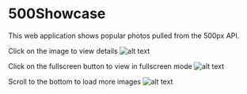 # 500Showcase

This web application shows popular photos pulled from the 500px API.

Click on the image to view details
![alt text](public/1.png)

Click on the fullscreen button to view in fullscreen mode
![alt text](public/2.png)

Scroll to the bottom to load more images
![alt text](public/3.png)

